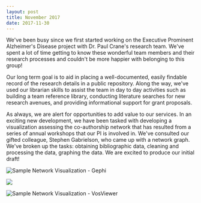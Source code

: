 ```yaml
---
layout: post
title: November 2017
date: 2017-11-30
---
```


We've been busy since we first started working on the Executive Prominent Alzheimer's Disease project with Dr. Paul Crane's research team.  We've spent a lot of time getting to know these wonderful team members and their research processes and couldn't be more happier with belonging to this group!

Our long term goal is to aid in placing a well-documented, easily findable record of the research details in a public repository.  Along the way, we've used our librarian skills to assist the team in day to day activities such as building a team reference library, conducting literature searches for new research avenues, and providing informational support for grant proposals.

As always, we are alert for opportunities to add value to our services.  In an exciting new development, we have been tasked with developing a visualization assessing the co-authorship network that has resulted from a series of annual  workshops that our PI is involved in.  We've consulted our gifted colleague, Stephen Gabrielson, who came up with a network graph.  We've broken up the tasks: obtaining bibliographic data, cleaning and processing the data, graphing the data.  We are excited to produce our initial draft!

 ![Sample Network Visualization - Gephi](https://github.com/jgrich/proj/blob/gh-pages/_posts/viz.gif) 


  <img src="https://github.com/jgrich/proj/gh-pages/_posts/viz.gif"/>




![Sample Network Visualization - VosViewer](https://github.com/jgrich/proj/blob/gh-pages/images/viz1.png)


